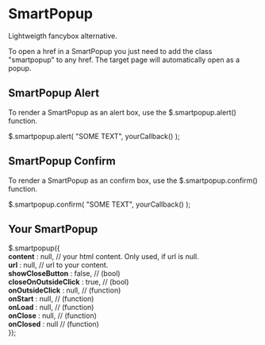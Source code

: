 <h1>SmartPopup</h1>

Lightweigth fancybox alternative.

To open a href in a SmartPopup you just need to add the class "smartpopup" to any href. The target page will automatically open as a popup.

<h2>SmartPopup Alert</h2>
To render a SmartPopup as an alert box, use the $.smartpopup.alert() function.

$.smartpopup.alert(
  "SOME TEXT", 
  yourCallback()
);


<h2>SmartPopup Confirm</h2>
To render a SmartPopup as an confirm box, use the $.smartpopup.confirm() function.

$.smartpopup.confirm(
  "SOME TEXT", 
  yourCallback()
);

<h2>Your SmartPopup</h2>
$.smartpopup({<br/>
    <b>content</b>             :   null, // your html content. Only used, if url is null.<br/>
    <b>url</b>                 :   null, // url to your content.<br/>
    <b>showCloseButton</b>     :   false, // (bool)<br/>
    <b>closeOnOutsideClick</b> :   true, // (bool)<br/>
    <b>onOutsideClick</b>      :   null, // (function)<br/>
    <b>onStart</b>             :   null, // (function)<br/>
    <b>onLoad</b>              :   null, // (function)<br/>
    <b>onClose</b>            :   null, // (function)<br/>
    <b>onClosed</b>            :   null // (function)<br/>
});<br/>
